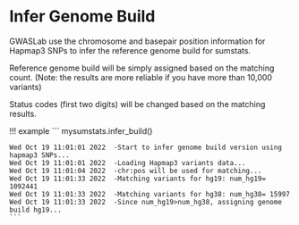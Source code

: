 # Infer Genome Build

GWASLab use the chromosome and basepair position information for Hapmap3 SNPs to infer the reference genome build for sumstats.

Reference genome build will be simply assigned based on the matching count. (Note: the results are more reliable if you have more than 10,000 variants)

Status codes (first two digits) will be changed based on the matching results.

!!! example
    ```
    mysumstats.infer_build()
    
    Wed Oct 19 11:01:01 2022  -Start to infer genome build version using hapmap3 SNPs...
    Wed Oct 19 11:01:01 2022  -Loading Hapmap3 variants data...
    Wed Oct 19 11:01:04 2022  -chr:pos will be used for matching...
    Wed Oct 19 11:01:33 2022  -Matching variants for hg19: num_hg19= 1092441
    Wed Oct 19 11:01:33 2022  -Matching variants for hg38: num_hg38= 15997
    Wed Oct 19 11:01:33 2022  -Since num_hg19>num_hg38, assigning genome build hg19...
    ```
